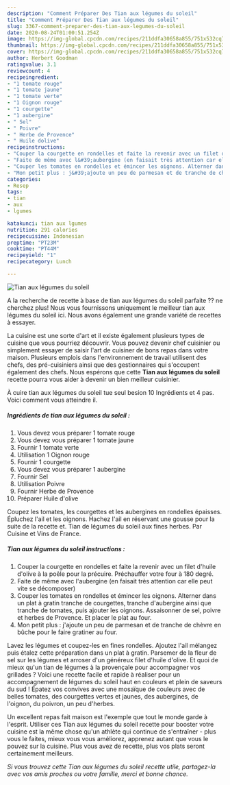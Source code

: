 ```yaml
---
description: "Comment Préparer Des Tian aux légumes du soleil"
title: "Comment Préparer Des Tian aux légumes du soleil"
slug: 3367-comment-preparer-des-tian-aux-legumes-du-soleil
date: 2020-08-24T01:00:51.254Z
image: https://img-global.cpcdn.com/recipes/211ddfa30658a855/751x532cq70/tian-aux-legumes-du-soleil-photo-principale-de-la-recette.jpg
thumbnail: https://img-global.cpcdn.com/recipes/211ddfa30658a855/751x532cq70/tian-aux-legumes-du-soleil-photo-principale-de-la-recette.jpg
cover: https://img-global.cpcdn.com/recipes/211ddfa30658a855/751x532cq70/tian-aux-legumes-du-soleil-photo-principale-de-la-recette.jpg
author: Herbert Goodman
ratingvalue: 3.1
reviewcount: 4
recipeingredient:
- "1 tomate rouge"
- "1 tomate jaune"
- "1 tomate verte"
- "1 Oignon rouge"
- "1 courgette"
- "1 aubergine"
- " Sel"
- " Poivre"
- " Herbe de Provence"
- " Huile dolive"
recipeinstructions:
- "Couper la courgette en rondelles et faite la revenir avec un filet d&#39;huile d&#39;olive à la poêle pour la précuire. Préchauffer votre four à 180 degré."
- "Faite de même avec l&#39;aubergine (en faisait très attention car elle peut vite se décomposer)"
- "Couper les tomates en rondelles et émincer les oignons. Alterner dans un plat à gratin tranche de courgettes, tranche d&#39;aubergine ainsi que tranche de tomates, puis ajouter les oignons. Assaisonner de sel, poivre et herbes de Provence. Et placer le plat au four."
- "Mon petit plus : j&#39;ajoute un peu de parmesan et de tranche de chèvre en bûche pour le faire gratiner au four."
categories:
- Resep
tags:
- tian
- aux
- lgumes

katakunci: tian aux lgumes 
nutrition: 291 calories
recipecuisine: Indonesian
preptime: "PT23M"
cooktime: "PT44M"
recipeyield: "1"
recipecategory: Lunch

---
```



![Tian aux légumes du soleil](https://img-global.cpcdn.com/recipes/211ddfa30658a855/751x532cq70/tian-aux-legumes-du-soleil-photo-principale-de-la-recette.jpg)

A la recherche de recette à base de tian aux légumes du soleil parfaite ?? ne cherchez plus! Nous vous fournissons uniquement le meilleur tian aux légumes du soleil ici. Nous avons également une grande variété de recettes à essayer.

La cuisine est une sorte d'art et il existe également plusieurs types de cuisine que vous pourriez découvrir. Vous pouvez devenir chef cuisinier ou simplement essayer de saisir l'art de cuisiner de bons repas dans votre maison. Plusieurs emplois dans l'environnement de travail utilisent des chefs, des pré-cuisiniers ainsi que des gestionnaires qui s'occupent également des chefs. Nous espérons que cette <strong> Tian aux légumes du soleil </strong> recette pourra vous aider à devenir un bien meilleur cuisinier.

<!--inarticleads1-->

À cuire tian aux légumes du soleil tue seul besion 10 Ingrédients et 4 pas. Voici comment vous atteindre il.

##### Ingrédients de tian aux légumes du soleil :

1. Vous devez vous préparer 1 tomate rouge
1. Vous devez vous préparer 1 tomate jaune
1. Fournir 1 tomate verte
1. Utilisation 1 Oignon rouge
1. Fournir 1 courgette
1. Vous devez vous préparer 1 aubergine
1. Fournir  Sel
1. Utilisation  Poivre
1. Fournir  Herbe de Provence
1. Préparer  Huile d&#39;olive


Coupez les tomates, les courgettes et les aubergines en rondelles épaisses. Épluchez l&#39;ail et les oignons. Hachez l&#39;ail en réservant une gousse pour la suite de la recette et. Tian de légumes du soleil aux fines herbes. Par Cuisine et Vins de France. 

<!--inarticleads2-->

##### Tian aux légumes du soleil instructions :

1. Couper la courgette en rondelles et faite la revenir avec un filet d&#39;huile d&#39;olive à la poêle pour la précuire. Préchauffer votre four à 180 degré.
1. Faite de même avec l&#39;aubergine (en faisait très attention car elle peut vite se décomposer)
1. Couper les tomates en rondelles et émincer les oignons. Alterner dans un plat à gratin tranche de courgettes, tranche d&#39;aubergine ainsi que tranche de tomates, puis ajouter les oignons. Assaisonner de sel, poivre et herbes de Provence. Et placer le plat au four.
1. Mon petit plus : j&#39;ajoute un peu de parmesan et de tranche de chèvre en bûche pour le faire gratiner au four.


Lavez les légumes et coupez-les en fines rondelles. Ajoutez l&#39;ail mélangez puis étalez cette préparation dans un plat à gratin. Parsemer de la fleur de sel sur les légumes et arroser d&#39;un généreux filet d&#39;huile d&#39;olive. Et quoi de mieux qu&#39;un tian de légumes à la provençale pour accompagner vos grillades ? Voici une recette facile et rapide à réaliser pour un accompagnement de légumes du soleil haut en couleurs et plein de saveurs du sud ! Épatez vos convives avec une mosaïque de couleurs avec de belles tomates, des courgettes vertes et jaunes, des aubergines, de l&#39;oignon, du poivron, un peu d&#39;herbes. 

<!--inarticleads1-->

<p>
Un excellent repas fait maison est l'exemple que tout le monde garde à l'esprit. Utiliser ces Tian aux légumes du soleil recette pour booster votre cuisine est la même chose qu'un athlète qui continue de s'entraîner - plus vous le faites, mieux vous vous améliorez, apprenez autant que vous le pouvez sur la cuisine. Plus vous avez de recette, plus vos plats seront certainement meilleurs.
</p>

<p>
<i>Si vous trouvez cette Tian aux légumes du soleil recette utile, partagez-la avec vos amis proches ou votre famille, merci et bonne chance.</i>
</p>
